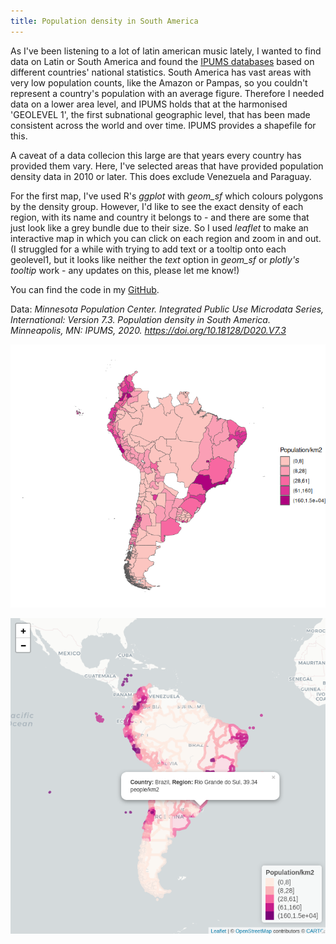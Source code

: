 ```yaml
---
title: Population density in South America
---
```

As I've been listening to a lot of latin american music lately, I wanted to find data on Latin or South America and found the [IPUMS databases](https://international.ipums.org/international/index.shtml) based on different countries' national statistics. South America has vast areas with very low population counts, like the Amazon or Pampas, so you couldn't represent a country's population with an average figure. Therefore I needed data on a lower area level, and IPUMS holds that at the harmonised 'GEOLEVEL 1', the first subnational geographic level, that has been made consistent across the world and over time. IPUMS provides a shapefile for this.

A caveat of a data collecion this large are that years every country has provided them vary. Here, I've selected areas that have provided population density data in 2010 or later. This does exclude Venezuela and Paraguay.


For the first map, I've used R's *ggplot* with *geom_sf* which colours polygons by the density group. However, I'd like to see the exact density of each region, with its name and country it belongs to - and there are some that just look like a grey bundle due to their size. So I used *leaflet* to make an interactive map in which you can click on each region and zoom in and out. (I struggled for a while with trying to add text or a tooltip onto each geolevel1, but it looks like neither the *text* option in *geom_sf* or *plotly's* *tooltip* work - any updates on this, please let me know!)

You can find the code in my [GitHub](https://github.com/johannajokio/johannajokio.github.io/).

Data: *Minnesota Population Center. Integrated Public Use Microdata Series, International: Version 7.3. Population density in South America. Minneapolis, MN: IPUMS, 2020. https://doi.org/10.18128/D020.V7.3*


![Population density in South America made on *ggplot*](/images/popdensity_sa.png)

![Population density in South America made on *leaflet*](/images/leaflet_popdensity_southamerica.png)